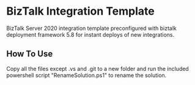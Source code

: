 # BizTalk Integration Template

BizTalk Server 2020 integration template preconfigured with biztalk deployment framework 5.8 for instant deploys of new integrations.

## How To Use

Copy all the files except .vs and .git to a new folder and run the included powershell script "RenameSolution.ps1" to rename the solution.
